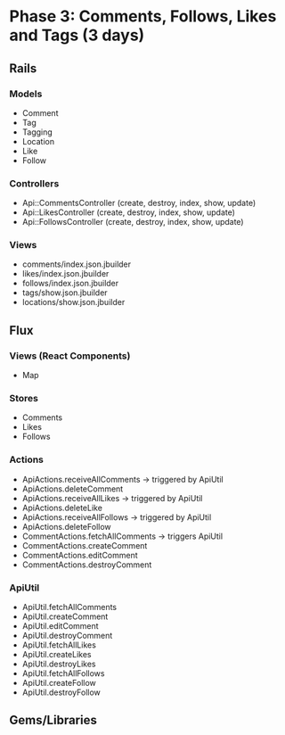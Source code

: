 # Phase 3: Comments, Follows, Likes and Tags (3 days)

## Rails
### Models
* Comment
* Tag
* Tagging
* Location
* Like
* Follow

### Controllers
* Api::CommentsController (create, destroy, index, show, update)
* Api::LikesController (create, destroy, index, show, update)
* Api::FollowsController (create, destroy, index, show, update)

### Views
* comments/index.json.jbuilder
* likes/index.json.jbuilder
* follows/index.json.jbuilder
* tags/show.json.jbuilder
* locations/show.json.jbuilder

## Flux
### Views (React Components)
* Map

### Stores
* Comments
* Likes
* Follows

### Actions
* ApiActions.receiveAllComments -> triggered by ApiUtil
* ApiActions.deleteComment
* ApiActions.receiveAllLikes -> triggered by ApiUtil
* ApiActions.deleteLike
* ApiActions.receiveAllFollows -> triggered by ApiUtil
* ApiActions.deleteFollow
* CommentActions.fetchAllComments -> triggers ApiUtil
* CommentActions.createComment
* CommentActions.editComment
* CommentActions.destroyComment


### ApiUtil
* ApiUtil.fetchAllComments
* ApiUtil.createComment
* ApiUtil.editComment
* ApiUtil.destroyComment
* ApiUtil.fetchAllLikes
* ApiUtil.createLikes
* ApiUtil.destroyLikes
* ApiUtil.fetchAllFollows
* ApiUtil.createFollow
* ApiUtil.destroyFollow

## Gems/Libraries
